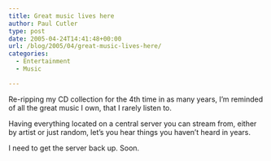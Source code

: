 ```yaml
---
title: Great music lives here
author: Paul Cutler
type: post
date: 2005-04-24T14:41:48+00:00
url: /blog/2005/04/great-music-lives-here/
categories:
  - Entertainment
  - Music

---
```

Re-ripping my CD collection for the 4th time in as many years, I&#8217;m reminded of all the great music I own, that I rarely listen to.

Having everything located on a central server you can stream from, either by artist or just random, let&#8217;s you hear things you haven&#8217;t heard in years.

I need to get the server back up. Soon.